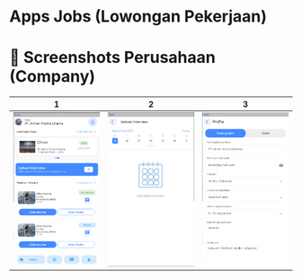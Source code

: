 # Apps Jobs (Lowongan Pekerjaan)

# 📸 Screenshots Perusahaan (Company)
| 1 | 2| 3 |
|------|-------|-------|
|<img src="ss/ss-1.png" width="300">|<img src="ss/ss-2.png" width="300">|<img src="ss/ss-3.png" width="300">|
